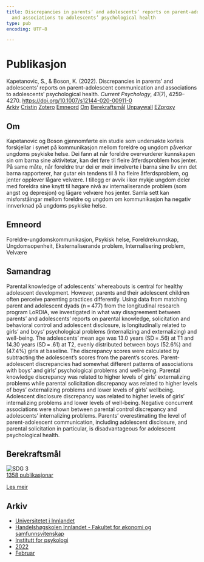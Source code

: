 ```yaml
---
title: Discrepancies in parents’ and adolescents’ reports on parent-adolescent communication
  and associations to adolescents’ psychological health
type: pub
encoding: UTF-8

---
```

<h1>Publikasjon</h1>
<article id="csl-bib-container-G8LWX2IZ" class="csl-bib-container">
  <div class="csl-bib-body"> <div class="csl-entry">Kapetanovic, S., &#38; Boson, K. (2022). Discrepancies in parents’ and adolescents’ reports on parent-adolescent communication and associations to adolescents’ psychological health. <i>Current Psychology</i>, <i>41</i>(7), 4259–4270. <a href="https://doi.org/10.1007/s12144-020-00911-0">https://doi.org/10.1007/s12144-020-00911-0</a></div> </div>
  <div class="csl-bib-buttons">
    <a href="#taxonomy-article-G8LWX2IZ" alt="archive" class="csl-bib-button">Arkiv</a>
    <a href="https://app.cristin.no/results/show.jsf?id=2000182" alt="Cristin" class="csl-bib-button">Cristin</a>
    <a href="http://zotero.org/groups/5881554/items/G8LWX2IZ" alt="Zotero" class="csl-bib-button">Zotero</a>
    <a href="#keywords-article-G8LWX2IZ" alt="keywords" class="csl-bib-button">Emneord</a>
    <a href="#about-article-G8LWX2IZ" alt="about_pub" class="csl-bib-button">Om</a>
    <a href="#sdg-article-G8LWX2IZ" alt="sdg" class="csl-bib-button">Berekraftsmål</a>
    <a href="https://link.springer.com/content/pdf/10.1007/s12144-020-00911-0.pdf" alt="Unpaywall" class="csl-bib-button">Unpaywall</a>
    <a href="https://link.springer.com/content/pdf/10.1007/s12144-020-00911-0.pdf" alt="EZproxy" class="csl-bib-button">EZproxy</a>
  </div>
  <div id="csl-bib-meta-container-G8LWX2IZ"></div>
</article>
<div id="csl-bib-meta-G8LWX2IZ" class="csl-bib-meta">
  <article id="about-article-G8LWX2IZ" class="about_pub-article">
    <h1>Om</h1>
    Kapetanovic og Boson gjennomførte ein studie som undersøkte korleis forskjellar i synet på kommunikasjon mellom foreldre og ungdom påverkar ungdoms psykiske helse. Dei fann at når foreldre overvurderer kunnskapen sin om barna sine aktivitetar, kan det føre til fleire åtferdsproblem hos jenter. På same måte, når foreldre trur dei er meir involverte i barna sine liv enn det barna rapporterer, har gutar ein tendens til å ha fleire åtferdsproblem, og jenter opplever lågare velvære. I tillegg er avvik i kor mykje ungdom deler med foreldra sine knytt til høgare nivå av internaliserande problem (som angst og depresjon) og lågare velvære hos jenter. Samla sett kan misforståingar mellom foreldre og ungdom om kommunikasjon ha negativ innverknad på ungdoms psykiske helse.
  </article>
  <article id="keywords-article-G8LWX2IZ" class="keywords-article">
    <h1>Emneord</h1>
    Foreldre-ungdomskommunikasjon, Psykisk helse, Foreldrekunnskap, Ungdomsopenheit, Eksternaliserande problem, Internalisering problem, Velvære
  </article>
  <article id="abstract-article-G8LWX2IZ" class="abstract-article">
    <h1>Samandrag</h1>
    Parental knowledge of adolescents’ whereabouts is central for healthy adolescent development. However, parents and their adolescent children often perceive parenting practices differently. Using data from matching parent and adolescent dyads (n = 477) from the longitudinal research program LoRDIA, we investigated in what way disagreement between parents’ and adolescents’ reports on parental knowledge, solicitation and behavioral control and adolescent disclosure, is longitudinally related to girls’ and boys’ psychological problems (internalizing and externalizing) and well-being. The adolescents’ mean age was 13.0 years (SD = .56) at T1 and 14.30 years (SD = .61) at T2, evenly distributed between boys (52.6%) and (47.4%) girls at baseline. The discrepancy scores were calculated by subtracting the adolescent’s scores from the parent’s scores. Parent-adolescent discrepancies had somewhat different patterns of associations with boys’ and girls’ psychological problems and well-being. Parental knowledge discrepancy was related to higher levels of girls’ externalizing problems while parental solicitation discrepancy was related to higher levels of boys’ externalizing problems and lower levels of girls’ wellbeing. Adolescent disclosure discrepancy was related to higher levels of girls’ internalizing problems and lower levels of well-being. Negative concurrent associations were shown between parental control discrepancy and adolescents’ internalizing problems. Parents’ overestimating the level of parent-adolescent communication, including adolescent disclosure, and parental solicitation in particular, is disadvantageous for adolescent psychological health.
  </article>
  <article id="sdg-article-G8LWX2IZ" class="sdg-article">
    <h1>Berekraftsmål</h1>
    <div class="sdg-container"><div id="sdg3" class="sdg">
        <img src="{{< params subfolder >}}images/sdg/sdg03_nn.png" class="image" alt="SDG 3">
        <div class="sdg-overlay">
          <a href="/nn/archive/?key=?sdg=3#archive" class="sdg-publication-count"><span>1358</span> publikasjonar</a>
          <p><a href="https://fn.no/om-fn/fns-baerekraftsmaal/god-helse-og-livskvalitet?lang=nno-NO" class="sdg-read-more">Les meir</a></p>
        </div>
      </div></div>
  </article>
  <article id="taxonomy-article-G8LWX2IZ" class="taxonomy-article">
    <h1>Arkiv</h1>
    <ul>
      <li>
        <a href="/nn/archive/?key=3DCRN523">Universitetet i Innlandet</a>
      </li>
      <li>
        <a href="/nn/archive/?key=DU8Q9LN9">Handelshøgskolen Innlandet - Fakultet for økonomi og samfunnsvitenskap</a>
      </li>
      <li>
        <a href="/nn/archive/?key=KTD9NXA8">Institutt for psykologi</a>
      </li>
      <li>
        <a href="/nn/archive/?key=AEVGZCNC">2022</a>
      </li>
      <li>
        <a href="/nn/archive/?key=F9687ZHW">Februar</a>
      </li>
    </ul>
  </article>
</div>
